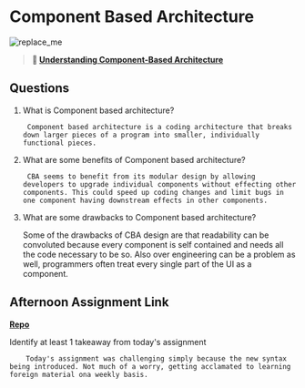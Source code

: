# Component Based Architecture

![replace_me](https://codeworks.blob.core.windows.net/public/assets/img/illustrations/placeholder.svg)

> **📖 [Understanding Component-Based Architecture](https://codeworksacademy.com/fs-student-guide/resources/wk6/01-Component-Based-Architecture)**

## Questions

1. What is Component based architecture?

        Component based architecture is a coding architecture that breaks down larger pieces of a program into smaller, individually functional pieces.
2. What are some benefits of Component based architecture?

        CBA seems to benefit from its modular design by allowing developers to upgrade individual components without effecting other components. This could speed up coding changes and limit bugs in one component having downstream effects in other components.
3. What are some drawbacks to Component based architecture?

      Some of the drawbacks of CBA design are that readability can be convoluted because every component is self contained and needs all the code necessary to be so. Also over engineering can be a problem as well, programmers often treat every single part of the UI as a component.
## Afternoon Assignment Link

**[Repo](https://https://github.com/DerekBelloni/vue-playground)**

Identify at least 1 takeaway from today's assignment

        Today's assignment was challenging simply because the new syntax being introduced. Not much of a worry, getting acclamated to learning foreign material ona weekly basis.